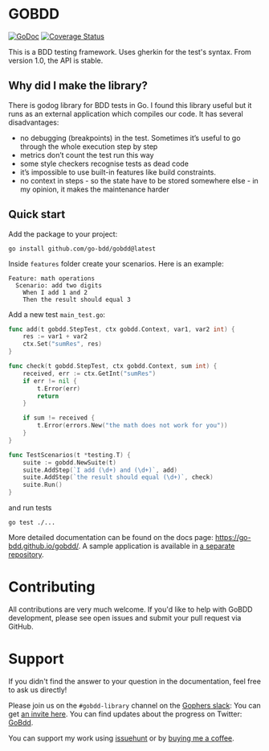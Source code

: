 # GOBDD

[![GoDoc](https://godoc.org/github.com/go-bdd/gobdd?status.svg)](https://godoc.org/github.com/go-bdd/gobdd) [![Coverage Status](https://coveralls.io/repos/github/go-bdd/gobdd/badge.svg?branch=master)](https://coveralls.io/github/go-bdd/gobdd?branch=master)

This is a BDD testing framework. Uses gherkin for the test's syntax. From version 1.0, the API is stable.

## Why did I make the library?

There is godog library for BDD tests in Go. I found this library useful but it runs as an external application which compiles our code. It has several disadvantages:

-   no debugging (breakpoints) in the test. Sometimes it’s useful to go through the whole execution step by step
-   metrics don’t count the test run this way
-   some style checkers recognise tests as dead code
-   it’s impossible to use built-in features like build constraints.
-   no context in steps - so the state have to be stored somewhere else - in my opinion, it makes the maintenance harder

## Quick start

Add the package to your project:

```
go install github.com/go-bdd/gobdd@latest
```

Inside `features` folder create your scenarios. Here is an example:

```gherkin
Feature: math operations
  Scenario: add two digits
    When I add 1 and 2
    Then the result should equal 3
```

Add a new test `main_test.go`:

```go
func add(t gobdd.StepTest, ctx gobdd.Context, var1, var2 int) {
	res := var1 + var2
	ctx.Set("sumRes", res)
}

func check(t gobdd.StepTest, ctx gobdd.Context, sum int) {
	received, err := ctx.GetInt("sumRes")
	if err != nil {
		t.Error(err)
		return
	}

	if sum != received {
		t.Error(errors.New("the math does not work for you"))
	}
}

func TestScenarios(t *testing.T) {
	suite := gobdd.NewSuite(t)
	suite.AddStep(`I add (\d+) and (\d+)`, add)
	suite.AddStep(`the result should equal (\d+)`, check)
	suite.Run()
}
```

and run tests

```
go test ./...
```

More detailed documentation can be found on the docs page: https://go-bdd.github.io/gobdd/. A sample application is available in [a separate repository](https://github.com/go-bdd/sample-app).

# Contributing

All contributions are very much welcome. If you'd like to help with GoBDD development, please see open issues and submit your pull request via GitHub.

# Support

If you didn't find the answer to your question in the documentation, feel free to ask us directly!

Please join us on the `#gobdd-library` channel on the [Gophers slack](https://gophers.slack.com/): You can get [an invite here](https://gophersinvite.herokuapp.com/).
You can find updates about the progress on Twitter: [GoBdd](https://twitter.com/Go_BDD).

You can support my work using [issuehunt](https://issuehunt.io/r/go-bdd) or by [buying me a coffee](https://www.buymeacoffee.com/bklimczak).
